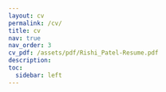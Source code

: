 ```yaml
---
layout: cv
permalink: /cv/
title: cv
nav: true
nav_order: 3
cv_pdf: /assets/pdf/Rishi_Patel-Resume.pdf
description:
toc:
  sidebar: left
---
```

